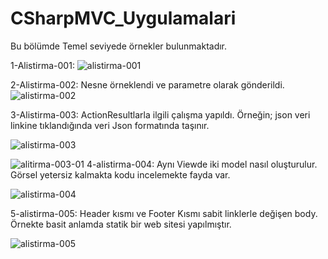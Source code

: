 # CSharpMVC_Uygulamalari
Bu bölümde Temel seviyede örnekler bulunmaktadır.

1-Alistirma-001: 
![alistirma-001](https://user-images.githubusercontent.com/45171336/54709445-8c9ed180-4b56-11e9-955f-41ebb813910a.PNG)

2-Alistirma-002:
Nesne örneklendi ve parametre olarak gönderildi.
![alistirma-002](https://user-images.githubusercontent.com/45171336/54709447-8d376800-4b56-11e9-8a84-a4a4941d4418.PNG)

3-Alistirma-003:
ActionResultlarla ilgili çalışma yapıldı. Örneğin; json veri linkine tıklandığında veri Json formatında taşınır.

![alistirma-003](https://user-images.githubusercontent.com/45171336/54709449-8d376800-4b56-11e9-974a-b3b926b2fdc2.PNG)

![alitirma-003-01](https://user-images.githubusercontent.com/45171336/54709452-8dcffe80-4b56-11e9-9004-481619fc0612.PNG)
4-alistirma-004:
Aynı Viewde iki model nasıl oluşturulur. Görsel yetersiz kalmakta kodu incelemekte fayda var.

![alistirma-004](https://user-images.githubusercontent.com/45171336/54709450-8dcffe80-4b56-11e9-86c3-b3ad7fc3e026.PNG)

5-alistirma-005:
Header kısmı ve Footer Kısmı sabit linklerle değişen body. Örnekte basit anlamda statik bir web sitesi yapılmıştır.

![alistirma-005](https://user-images.githubusercontent.com/45171336/54709451-8dcffe80-4b56-11e9-9785-44f77c803010.PNG)

